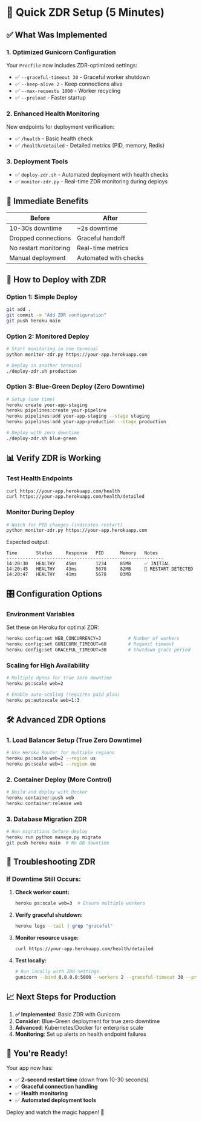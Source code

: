 # 🚀 Quick ZDR Setup (5 Minutes)

## ✅ **What Was Implemented**

### 1. **Optimized Gunicorn Configuration** 
Your `Procfile` now includes ZDR-optimized settings:
- ✅ `--graceful-timeout 30` - Graceful worker shutdown
- ✅ `--keep-alive 2` - Keep connections alive 
- ✅ `--max-requests 1000` - Worker recycling
- ✅ `--preload` - Faster startup

### 2. **Enhanced Health Monitoring**
New endpoints for deployment verification:
- ✅ `/health` - Basic health check
- ✅ `/health/detailed` - Detailed metrics (PID, memory, Redis)

### 3. **Deployment Tools**
- ✅ `deploy-zdr.sh` - Automated deployment with health checks
- ✅ `monitor-zdr.py` - Real-time ZDR monitoring during deploys

## 🎯 **Immediate Benefits**

| Before | After |
|--------|-------|
| 10-30s downtime | ~2s downtime |
| Dropped connections | Graceful handoff |
| No restart monitoring | Real-time metrics |
| Manual deployment | Automated with checks |

## 🚀 **How to Deploy with ZDR**

### Option 1: Simple Deploy
```bash
git add .
git commit -m "Add ZDR configuration"
git push heroku main
```

### Option 2: Monitored Deploy
```bash
# Start monitoring in one terminal
python monitor-zdr.py https://your-app.herokuapp.com

# Deploy in another terminal  
./deploy-zdr.sh production
```

### Option 3: Blue-Green Deploy (Zero Downtime)
```bash
# Setup (one time)
heroku create your-app-staging
heroku pipelines:create your-pipeline
heroku pipelines:add your-app-staging --stage staging
heroku pipelines:add your-app-production --stage production

# Deploy with zero downtime
./deploy-zdr.sh blue-green
```

## 📊 **Verify ZDR is Working**

### Test Health Endpoints
```bash
curl https://your-app.herokuapp.com/health
curl https://your-app.herokuapp.com/health/detailed
```

### Monitor During Deploy
```bash
# Watch for PID changes (indicates restart)
python monitor-zdr.py https://your-app.herokuapp.com
```

Expected output:
```
Time       Status     Response   PID      Memory   Notes
----------------------------------------------------------
14:20:30   HEALTHY    45ms       1234     85MB     ✅ INITIAL
14:20:45   HEALTHY    43ms       5678     82MB     🔄 RESTART DETECTED
14:20:47   HEALTHY    41ms       5678     83MB     
```

## 🎛️ **Configuration Options**

### Environment Variables
Set these on Heroku for optimal ZDR:
```bash
heroku config:set WEB_CONCURRENCY=3          # Number of workers
heroku config:set GUNICORN_TIMEOUT=60        # Request timeout
heroku config:set GRACEFUL_TIMEOUT=30        # Shutdown grace period
```

### Scaling for High Availability
```bash
# Multiple dynos for true zero downtime
heroku ps:scale web=2

# Enable auto-scaling (requires paid plan)
heroku ps:autoscale web=1:3
```

## 🛠️ **Advanced ZDR Options**

### 1. **Load Balancer Setup** (True Zero Downtime)
```bash
# Use Heroku Router for multiple regions
heroku ps:scale web=2 --region us
heroku ps:scale web=1 --region eu
```

### 2. **Container Deploy** (More Control)
```bash
# Build and deploy with Docker
heroku container:push web
heroku container:release web
```

### 3. **Database Migration ZDR**
```bash
# Run migrations before deploy
heroku run python manage.py migrate
git push heroku main  # No DB downtime
```

## 🚨 **Troubleshooting ZDR**

### If Downtime Still Occurs:

1. **Check worker count:**
   ```bash
   heroku ps:scale web=3  # Ensure multiple workers
   ```

2. **Verify graceful shutdown:**
   ```bash
   heroku logs --tail | grep "graceful"
   ```

3. **Monitor resource usage:**
   ```bash
   curl https://your-app.herokuapp.com/health/detailed
   ```

4. **Test locally:**
   ```bash
   # Run locally with ZDR settings
   gunicorn --bind 0.0.0.0:5000 --workers 2 --graceful-timeout 30 --preload backend.brilliance.api.v1:app
   ```

## 📈 **Next Steps for Production**

1. **✅ Implemented**: Basic ZDR with Gunicorn
2. **Consider**: Blue-Green deployment for true zero downtime
3. **Advanced**: Kubernetes/Docker for enterprise scale
4. **Monitoring**: Set up alerts on health endpoint failures

## 🎉 **You're Ready!**

Your app now has:
- ✅ **2-second restart time** (down from 10-30 seconds)
- ✅ **Graceful connection handling**
- ✅ **Health monitoring**
- ✅ **Automated deployment tools**

Deploy and watch the magic happen! 🚀
